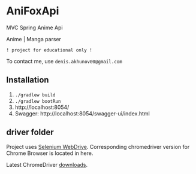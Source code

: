 # AniFoxApi
MVC Spring Anime Api

Anime | Manga parser

```! project for educational only !```

To contact me, use `denis.akhunov00@gmail.com`



## Installation

1. ```./gradlew build```
2. ```./gradlew bootRun```
3. http://localhost:8054/
4. Swagger: http://localhost:8054/swagger-ui/index.html

## driver folder

Project uses [Selenium WebDrive](https://www.selenium.dev/documentation/). Corresponding chromedriver version for Chrome Browser is located in here.

Latest ChromeDriver [downloads](https://chromedriver.chromium.org/downloads).

